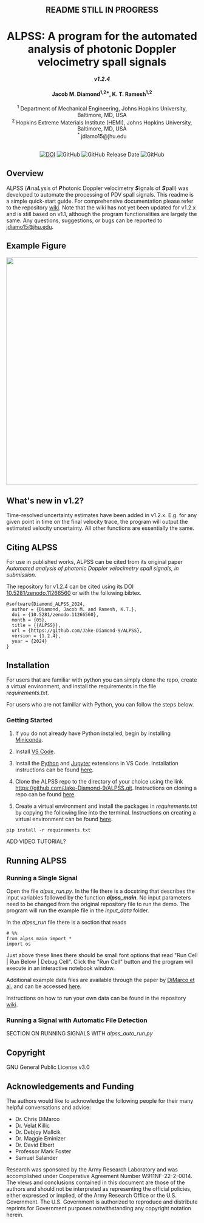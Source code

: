 ## <div align="center">**README STILL IN PROGRESS**</div>

# <div align="center">ALPSS: A program for the automated analysis of photonic Doppler velocimetry spall signals</div>
#### <div align="center">***v1.2.4***</div>

#### <div align="center">Jacob M. Diamond<sup>1,2*</sup>, K. T. Ramesh<sup>1,2</sup></div>
<div align="center"><sup>1</sup> Department of Mechanical Engineering, Johns Hopkins University, Baltimore, MD, USA </div>
<div align="center"><sup>2</sup> Hopkins Extreme Materials Institute (HEMI), Johns Hopkins University, Baltimore, MD, USA </div>
<div align="center"><sup>*</sup> jdiamo15@jhu.edu</div>
 <br>
 
<div align="center">

[![DOI](https://zenodo.org/badge/592923543.svg)](https://zenodo.org/badge/latestdoi/592923543) ![GitHub](https://img.shields.io/github/license/Jake-Diamond-9/ALPSS?color=green) ![GitHub Release Date](https://img.shields.io/github/release-date/Jake-Diamond-9/ALPSS?color=red) ![GitHub](https://img.shields.io/github/repo-size/Jake-Diamond-9/ALPSS?color=yellow)

</div>

## Overview
ALPSS (<b><i>A</i></b>&#8202;na<b><i>L</i></b>&#8202;ysis of <b><i>P</i></b>&#8202;hotonic Doppler velocimetry <b><i>S</i></b>&#8202;ignals of <b><i>S</i></b>&#8202;pall) was developed to automate the processing of PDV spall signals. This readme is a simple quick-start guide. For comprehensive documentation please refer to the repository [wiki](https://github.com/Jake-Diamond-9/ALPSS/wiki). Note that the wiki has not yet been updated for v1.2.x and is still based on v1.1, although the program functionalities are largely the same. Any questions, suggestions, or bugs can be reported to <jdiamo15@jhu.edu>.

## Example Figure
<!---
![F2--20211018--00015--plots](https://github.com/Jake-Diamond-9/ALPSS/assets/83182690/b1e10324-27a1-4415-b294-fd93b21a75ae)
-->
<p align="center">
<img src="https://github.com/Jake-Diamond-9/ALPSS/assets/83182690/b1e10324-27a1-4415-b294-fd93b21a75ae" width="600"/>
</p>

## What's new in v1.2?
Time-resolved uncertainty estimates have been added in v1.2.x. E.g. for any given point in time on the final velocity trace, the program will output the estimated velocity uncertainty. All other functions are essentially the same. 

## Citing ALPSS
For use in published works, ALPSS can be cited from its original paper _Automated analysis of photonic Doppler velocimetry spall signals, in submission._ 

The repository for v1.2.4 can be cited using its DOI [10.5281/zenodo.11266560](https://doi.org/10.5281/zenodo.11266560) or with the following bibtex. 

~~~
@software{Diamond_ALPSS_2024,
  author = {Diamond, Jacob M. and Ramesh, K.T.},
  doi = {10.5281/zenodo.11266560},
  month = {05},
  title = {{ALPSS}},
  url = {https://github.com/Jake-Diamond-9/ALPSS},
  version = {1.2.4},
  year = {2024}
}
~~~

## Installation
For users that are familiar with python you can simply clone the repo, create a virtual environment, and install the requirements in the file _requirements.txt_.

For users who are not familiar with Python, you can follow the steps below.

### Getting Started
1. If you do not already have Python installed, begin by installing [Miniconda](https://docs.anaconda.com/free/miniconda/index.html).

2. Install [VS Code](https://code.visualstudio.com/).

3. Install the [Python](https://marketplace.visualstudio.com/items?itemName=ms-python.python) and [Jupyter](https://marketplace.visualstudio.com/items?itemName=ms-toolsai.jupyter) extensions in VS Code. Installation instructions can be found [here](https://code.visualstudio.com/docs/editor/extension-marketplace).

4. Clone the ALPSS repo to the directory of your choice using the link <https://github.com/Jake-Diamond-9/ALPSS.git>. Instructions on cloning a repo can be found [here](https://code.visualstudio.com/docs/sourcecontrol/intro-to-git).

5. Create a virtual environment and install the packages in _requirements.txt_ by copying the following line into the terminal. Instructions on creating a virtual environment can be found [here](https://code.visualstudio.com/docs/python/environments).

~~~
pip install -r requirements.txt
~~~

ADD VIDEO TUTORIAL?

## Running ALPSS

### Running a Single Signal
Open the file _alpss\_run.py_. In the file there is a docstring that describes the input variables followed by the function **_alpss_main_**. No input parameters need to be changed from the original repository file to run the demo. The program will run the example file in the _input_data_ folder.

In the _alpss\_run_ file there is a section that reads

~~~
# %%
from alpss_main import *
import os
~~~

Just above these lines there should be small font options that read "Run Cell | Run Below | Debug Cell". Click the "Run Cell" button and the program will execute in an interactive notebook window.

Additional example data files are available through the paper by [DiMarco et al.](https://doi.org/10.3390/met13030454) and can be accessed [here](https://craedl.org/pubs?p=6348&t=3&c=187&s=hemi&d=https:%2F%2Ffs.craedl.org#publications).

Instructions on how to run your own data can be found in the repository [wiki](https://github.com/Jake-Diamond-9/ALPSS/wiki).


### Running a Signal with Automatic File Detection
SECTION ON RUNNING SIGNALS WITH _alpss_auto_run.py_

## Copyright
GNU General Public License v3.0

## Acknowledgements and Funding
The authors would like to acknowledge the following people for their many helpful conversations and advice:
- Dr. Chris DiMarco
- Dr. Velat Killic
- Dr. Debjoy Mallcik
- Dr. Maggie Eminizer
- Dr. David Elbert
- Professor Mark Foster
- Samuel Salander

Research was sponsored by the Army Research Laboratory and was accomplished under Cooperative Agreement Number W911NF-22-2-0014. The views and conclusions contained in this document are those of the authors and should not be interpreted as representing the official policies, either expressed or implied, of the Army Research Office or the U.S. Government. The U.S. Government is authorized to reproduce and distribute reprints for Government purposes notwithstanding any copyright notation herein.
